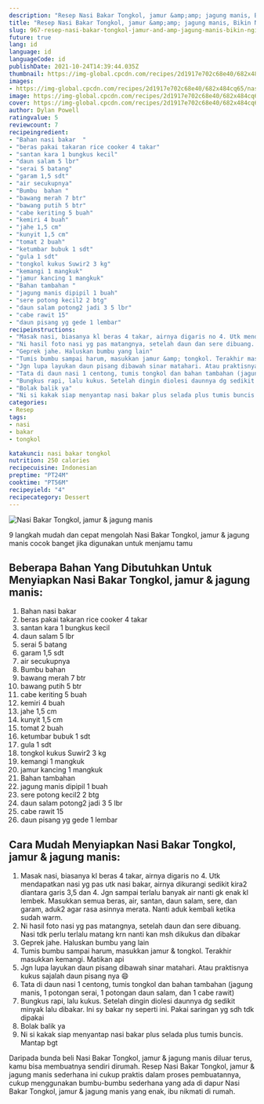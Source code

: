 ```yaml
---
description: "Resep Nasi Bakar Tongkol, jamur &amp;amp; jagung manis, Bikin Ngiler"
title: "Resep Nasi Bakar Tongkol, jamur &amp;amp; jagung manis, Bikin Ngiler"
slug: 967-resep-nasi-bakar-tongkol-jamur-and-amp-jagung-manis-bikin-ngiler
future: true
lang: id
language: id
languageCode: id
publishDate: 2021-10-24T14:39:44.035Z 
thumbnail: https://img-global.cpcdn.com/recipes/2d1917e702c68e40/682x484cq65/nasi-bakar-tongkol-jamur-jagung-manis-foto-resep-utama.png
images:
- https://img-global.cpcdn.com/recipes/2d1917e702c68e40/682x484cq65/nasi-bakar-tongkol-jamur-jagung-manis-foto-resep-utama.png
image: https://img-global.cpcdn.com/recipes/2d1917e702c68e40/682x484cq65/nasi-bakar-tongkol-jamur-jagung-manis-foto-resep-utama.png
cover: https://img-global.cpcdn.com/recipes/2d1917e702c68e40/682x484cq65/nasi-bakar-tongkol-jamur-jagung-manis-foto-resep-utama.png
author: Dylan Powell
ratingvalue: 5
reviewcount: 7
recipeingredient:
- "Bahan nasi bakar  "
- "beras pakai takaran rice cooker 4 takar"
- "santan kara 1 bungkus kecil"
- "daun salam 5 lbr"
- "serai 5 batang"
- "garam 1,5 sdt"
- "air secukupnya"
- "Bumbu  bahan "
- "bawang merah 7 btr"
- "bawang putih 5 btr"
- "cabe keriting 5 buah"
- "kemiri 4 buah"
- "jahe 1,5 cm"
- "kunyit 1,5 cm"
- "tomat 2 buah"
- "ketumbar bubuk 1 sdt"
- "gula 1 sdt"
- "tongkol kukus Suwir2 3 kg"
- "kemangi 1 mangkuk"
- "jamur kancing 1 mangkuk"
- "Bahan tambahan "
- "jagung manis dipipil 1 buah"
- "sere potong kecil2 2 btg"
- "daun salam potong2 jadi 3 5 lbr"
- "cabe rawit 15"
- "daun pisang yg gede 1 lembar"
recipeinstructions:
- "Masak nasi, biasanya kl beras 4 takar, airnya digaris no 4. Utk mendapatkan nasi yg pas utk nasi bakar, airnya dikurangi sedikit kira2 diantara garis 3,5 dan 4. Jgn sampai terlalu banyak air nanti gk enak kl lembek. Masukkan semua beras, air, santan, daun salam, sere, dan garam, aduk2 agar rasa asinnya merata. Nanti aduk kembali ketika sudah warm."
- "Ni hasil foto nasi yg pas matangnya, setelah daun dan sere dibuang. Nasi tdk perlu terlalu matang krn nanti kan msh dikukus dan dibakar"
- "Geprek jahe. Haluskan bumbu yang lain"
- "Tumis bumbu sampai harum, masukkan jamur &amp; tongkol. Terakhir masukkan kemangi. Matikan api"
- "Jgn lupa layukan daun pisang dibawah sinar matahari. Atau praktisnya kukus sajalah daun pisang nya 😄"
- "Tata di daun nasi 1 centong, tumis tongkol dan bahan tambahan (jagung manis, 1 potongan serai, 1 potongan daun salam, dan 1 cabe rawit)"
- "Bungkus rapi, lalu kukus. Setelah dingin diolesi daunnya dg sedikit minyak lalu dibakar. Ini sy bakar ny seperti ini. Pakai saringan yg sdh tdk dipakai"
- "Bolak balik ya"
- "Ni si kakak siap menyantap nasi bakar plus selada plus tumis buncis. Mantap bgt"
categories:
- Resep
tags:
- nasi
- bakar
- tongkol

katakunci: nasi bakar tongkol 
nutrition: 250 calories
recipecuisine: Indonesian
preptime: "PT24M"
cooktime: "PT56M"
recipeyield: "4"
recipecategory: Dessert
---
```



![Nasi Bakar Tongkol, jamur &amp; jagung manis](https://img-global.cpcdn.com/recipes/2d1917e702c68e40/682x484cq65/nasi-bakar-tongkol-jamur-jagung-manis-foto-resep-utama.png)

9 langkah mudah dan cepat mengolah  Nasi Bakar Tongkol, jamur &amp; jagung manis cocok banget jika digunakan untuk menjamu tamu

<!--inarticleads1-->

## Beberapa Bahan Yang Dibutuhkan Untuk Menyiapkan Nasi Bakar Tongkol, jamur &amp; jagung manis:

1. Bahan nasi bakar  
1. beras pakai takaran rice cooker 4 takar
1. santan kara 1 bungkus kecil
1. daun salam 5 lbr
1. serai 5 batang
1. garam 1,5 sdt
1. air secukupnya
1. Bumbu  bahan 
1. bawang merah 7 btr
1. bawang putih 5 btr
1. cabe keriting 5 buah
1. kemiri 4 buah
1. jahe 1,5 cm
1. kunyit 1,5 cm
1. tomat 2 buah
1. ketumbar bubuk 1 sdt
1. gula 1 sdt
1. tongkol kukus Suwir2 3 kg
1. kemangi 1 mangkuk
1. jamur kancing 1 mangkuk
1. Bahan tambahan 
1. jagung manis dipipil 1 buah
1. sere potong kecil2 2 btg
1. daun salam potong2 jadi 3 5 lbr
1. cabe rawit 15
1. daun pisang yg gede 1 lembar



<!--inarticleads2-->

## Cara Mudah Menyiapkan Nasi Bakar Tongkol, jamur &amp; jagung manis:

1. Masak nasi, biasanya kl beras 4 takar, airnya digaris no 4. Utk mendapatkan nasi yg pas utk nasi bakar, airnya dikurangi sedikit kira2 diantara garis 3,5 dan 4. Jgn sampai terlalu banyak air nanti gk enak kl lembek. Masukkan semua beras, air, santan, daun salam, sere, dan garam, aduk2 agar rasa asinnya merata. Nanti aduk kembali ketika sudah warm.
1. Ni hasil foto nasi yg pas matangnya, setelah daun dan sere dibuang. Nasi tdk perlu terlalu matang krn nanti kan msh dikukus dan dibakar
1. Geprek jahe. Haluskan bumbu yang lain
1. Tumis bumbu sampai harum, masukkan jamur &amp; tongkol. Terakhir masukkan kemangi. Matikan api
1. Jgn lupa layukan daun pisang dibawah sinar matahari. Atau praktisnya kukus sajalah daun pisang nya 😄
1. Tata di daun nasi 1 centong, tumis tongkol dan bahan tambahan (jagung manis, 1 potongan serai, 1 potongan daun salam, dan 1 cabe rawit)
1. Bungkus rapi, lalu kukus. Setelah dingin diolesi daunnya dg sedikit minyak lalu dibakar. Ini sy bakar ny seperti ini. Pakai saringan yg sdh tdk dipakai
1. Bolak balik ya
1. Ni si kakak siap menyantap nasi bakar plus selada plus tumis buncis. Mantap bgt




Daripada bunda beli  Nasi Bakar Tongkol, jamur &amp; jagung manis  diluar terus, kamu  bisa membuatnya sendiri dirumah. Resep  Nasi Bakar Tongkol, jamur &amp; jagung manis  sederhana ini cukup praktis dalam proses pembuatannya, cukup menggunakan bumbu-bumbu sederhana yang ada di dapur  Nasi Bakar Tongkol, jamur &amp; jagung manis  yang enak, ibu nikmati di rumah.
